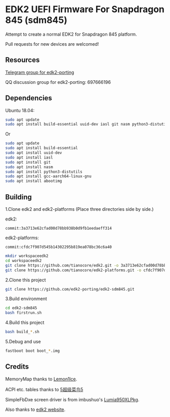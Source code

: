 # EDK2 UEFI Firmware For Snapdragon 845 (sdm845)

Attempt to create a normal EDK2 for Snapdragon 845 platform.

Pull requests for new devices are welcomed!

## Resources

[Telegram group for edk2-porting](https://t.me/joinchat/MNjTmBqHIokjweeN0SpoyA)

QQ discussion group for edk2-porting: 697666196

## Dependencies

Ubuntu 18.04:

```bash
sudo apt update
sudo apt install build-essential uuid-dev iasl git nasm python3-distutils gcc-aarch64-linux-gnu abootimg
```
Or
```bash
sudo apt update
sudo apt install build-essential
sudo apt install uuid-dev
sudo apt install iasl
sudo apt install git
sudo apt install nasm
sudo apt install python3-distutils
sudo apt install gcc-aarch64-linux-gnu
sudo apt install abootimg
```


## Building

1.Clone edk2 and edk2-platforms (Place three directories side by side.)

edk2:
```
commit:3a3713e62cfad00d78bb938b0d9fb1eedaeff314
```

edk2-platforms:
```
commit:cfdc7f907d545b14302295b819ea078bc36c6a40
```

```bash
mkdir workspaceedk2
cd workspaceedk2
git clone https://github.com/tianocore/edk2.git -o 3a3713e62cfad00d78bb938b0d9fb1eedaeff314 --recursive --depth=1
git clone https://github.com/tianocore/edk2-platforms.git -o cfdc7f907d545b14302295b819ea078bc36c6a40 --recursive --depth=1
```

2.Clone this project
```bash
git clone https://github.com/edk2-porting/edk2-sdm845.git
```

3.Build environment
```bash
cd edk2-sdm845
bash firstrun.sh
```

4.Build this project
```bash
bash build_*.sh
```
5.Debug and use

```bash
fastboot boot boot_*.img
```

## Credits

MemoryMap thanks to [Lemon1Ice](https://github.com/Lemon1Ice).

ACPI etc. tables thanks to [5超级菜鸟5](https://github.com/sunshuyu)

SimpleFbDxe screen driver is from imbushuo's [Lumia950XLPkg](https://github.com/WOA-Project/Lumia950XLPkg).

Also thanks to [edk2 website](https://github.com/tianocore/tianocore.github.io/wiki/Using-EDK-II-with-Native-GCC#Install_required_software_from_apt).
